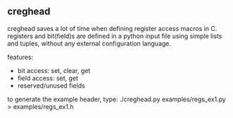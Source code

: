 creghead
--------

creghead saves a lot of time when defining register access macros in C.
registers and bit(field)s are defined in a python input file using
simple lists and tuples, without any external configuration language.

features:
* bit access: set, clear, get
* field access: set, get
* reserved/unused fields

to generate the example header, type:
    ./creghead.py examples/regs_ex1.py > examples/regs_ex1.h
